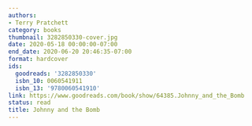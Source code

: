 ```yaml
---
authors:
- Terry Pratchett
category: books
thumbnail: 3282850330-cover.jpg
date: 2020-05-18 00:00:00-07:00
end_date: 2020-06-20 20:46:35-07:00
format: hardcover
ids:
  goodreads: '3282850330'
  isbn_10: 0060541911
  isbn_13: '9780060541910'
link: https://www.goodreads.com/book/show/64385.Johnny_and_the_Bomb
status: read
title: Johnny and the Bomb
---
```

